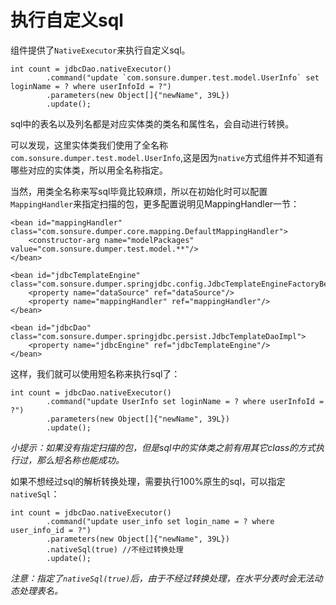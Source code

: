# 执行自定义sql

组件提供了`NativeExecutor`来执行自定义sql。

    int count = jdbcDao.nativeExecutor()
            .command("update `com.sonsure.dumper.test.model.UserInfo` set loginName = ? where userInfoId = ?")
            .parameters(new Object[]{"newName", 39L})
            .update();
            
sql中的表名以及列名都是对应实体类的类名和属性名，会自动进行转换。

可以发现，这里实体类我们使用了全名称`com.sonsure.dumper.test.model.UserInfo`,这是因为`native`方式组件并不知道有哪些对应的实体类，所以用全名称指定。

当然，用类全名称来写sql毕竟比较麻烦，所以在初始化时可以配置`MappingHandler`来指定扫描的包，更多配置说明见MappingHandler一节：

    <bean id="mappingHandler" class="com.sonsure.dumper.core.mapping.DefaultMappingHandler">
        <constructor-arg name="modelPackages" value="com.sonsure.dumper.test.model.**"/>
    </bean>

    <bean id="jdbcTemplateEngine" class="com.sonsure.dumper.springjdbc.config.JdbcTemplateEngineFactoryBean">
        <property name="dataSource" ref="dataSource"/>
        <property name="mappingHandler" ref="mappingHandler"/>
    </bean>

    <bean id="jdbcDao" class="com.sonsure.dumper.springjdbc.persist.JdbcTemplateDaoImpl">
        <property name="jdbcEngine" ref="jdbcTemplateEngine"/>
    </bean>
    
这样，我们就可以使用短名称来执行sql了：

    int count = jdbcDao.nativeExecutor()
            .command("update UserInfo set loginName = ? where userInfoId = ?")
            .parameters(new Object[]{"newName", 39L})
            .update();
            
*小提示：如果没有指定扫描的包，但是sql中的实体类之前有用其它class的方式执行过，那么短名称也能成功。*

如果不想经过sql的解析转换处理，需要执行100%原生的sql，可以指定`nativeSql`：

    int count = jdbcDao.nativeExecutor()
            .command("update user_info set login_name = ? where user_info_id = ?")
            .parameters(new Object[]{"newName", 39L})
            .nativeSql(true) //不经过转换处理
            .update();
            
*注意：指定了`nativeSql(true)`后，由于不经过转换处理，在水平分表时会无法动态处理表名。*




